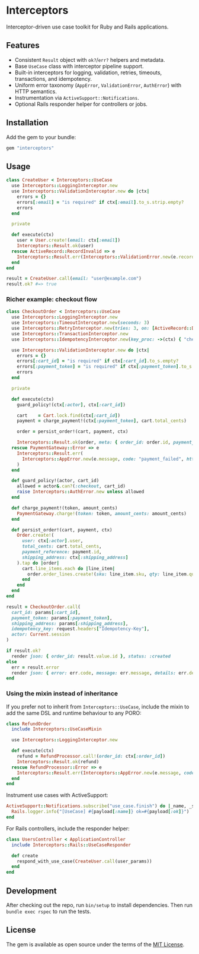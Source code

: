 # Interceptors

Interceptor-driven use case toolkit for Ruby and Rails applications.

## Features
- Consistent `Result` object with `ok?`/`err?` helpers and metadata.
- Base `UseCase` class with interceptor pipeline support.
- Built-in interceptors for logging, validation, retries, timeouts, transactions, and idempotency.
- Uniform error taxonomy (`AppError`, `ValidationError`, `AuthError`) with HTTP semantics.
- Instrumentation via `ActiveSupport::Notifications`.
- Optional Rails responder helper for controllers or jobs.

## Installation

Add the gem to your bundle:

```ruby
gem "interceptors"
```

## Usage

```ruby
class CreateUser < Interceptors::UseCase
  use Interceptors::LoggingInterceptor.new
  use Interceptors::ValidationInterceptor.new do |ctx|
    errors = {}
    errors[:email] = "is required" if ctx[:email].to_s.strip.empty?
    errors
  end

  private

  def execute(ctx)
    user = User.create!(email: ctx[:email])
    Interceptors::Result.ok(user)
  rescue ActiveRecord::RecordInvalid => e
    Interceptors::Result.err(Interceptors::ValidationError.new(e.record.errors.to_hash))
  end
end

result = CreateUser.call(email: "user@example.com")
result.ok? #=> true
```

### Richer example: checkout flow

```ruby
class CheckoutOrder < Interceptors::UseCase
  use Interceptors::LoggingInterceptor.new
  use Interceptors::TimeoutInterceptor.new(seconds: 3)
  use Interceptors::RetryInterceptor.new(tries: 3, on: [ActiveRecord::Deadlocked])
  use Interceptors::TransactionInterceptor.new
  use Interceptors::IdempotencyInterceptor.new(key_proc: ->(ctx) { "checkout:#{ctx[:idempotency_key]}" })

  use Interceptors::ValidationInterceptor.new do |ctx|
    errors = {}
    errors[:cart_id] = "is required" if ctx[:cart_id].to_s.empty?
    errors[:payment_token] = "is required" if ctx[:payment_token].to_s.empty?
    errors
  end

  private

  def execute(ctx)
    guard_policy!(ctx[:actor], ctx[:cart_id])

    cart    = Cart.lock.find(ctx[:cart_id])
    payment = charge_payment!(ctx[:payment_token], cart.total_cents)

    order = persist_order!(cart, payment, ctx)

    Interceptors::Result.ok(order, meta: { order_id: order.id, payment_id: payment.id })
  rescue PaymentGateway::Error => e
    Interceptors::Result.err(
      Interceptors::AppError.new(e.message, code: "payment_failed", http_status: 422, details: { gateway: e.code })
    )
  end

  def guard_policy!(actor, cart_id)
    allowed = actor&.can?(:checkout, cart_id)
    raise Interceptors::AuthError.new unless allowed
  end

  def charge_payment!(token, amount_cents)
    PaymentGateway.charge!(token: token, amount_cents: amount_cents)
  end

  def persist_order!(cart, payment, ctx)
    Order.create!(
      user: ctx[:actor].user,
      total_cents: cart.total_cents,
      payment_reference: payment.id,
      shipping_address: ctx[:shipping_address]
    ).tap do |order|
      cart.line_items.each do |line_item|
        order.order_lines.create!(sku: line_item.sku, qty: line_item.quantity, price_cents: line_item.price_cents)
      end
    end
  end
end

result = CheckoutOrder.call(
  cart_id: params[:cart_id],
  payment_token: params[:payment_token],
  shipping_address: params[:shipping_address],
  idempotency_key: request.headers["Idempotency-Key"],
  actor: Current.session
)

if result.ok?
  render json: { order_id: result.value.id }, status: :created
else
  err = result.error
  render json: { error: err.code, message: err.message, details: err.details }, status: err.http_status
end
```

### Using the mixin instead of inheritance

If you prefer not to inherit from `Interceptors::UseCase`, include the mixin to add the same DSL and runtime behaviour to any PORO:

```ruby
class RefundOrder
  include Interceptors::UseCaseMixin

  use Interceptors::LoggingInterceptor.new

  def execute(ctx)
    refund = RefundProcessor.call!(order_id: ctx[:order_id])
    Interceptors::Result.ok(refund)
  rescue RefundProcessor::Error => e
    Interceptors::Result.err(Interceptors::AppError.new(e.message, code: "refund_failed"))
  end
end
```

Instrument use cases with ActiveSupport:

```ruby
ActiveSupport::Notifications.subscribe("use_case.finish") do |_name, _start, _finish, _id, payload|
  Rails.logger.info("[UseCase] #{payload[:name]} ok=#{payload[:ok]}")
end
```

For Rails controllers, include the responder helper:

```ruby
class UsersController < ApplicationController
  include Interceptors::Rails::UseCaseResponder

  def create
    respond_with_use_case(CreateUser.call(user_params))
  end
end
```

## Development

After checking out the repo, run `bin/setup` to install dependencies. Then run `bundle exec rspec` to run the tests.

## License

The gem is available as open source under the terms of the [MIT License](LICENSE).
